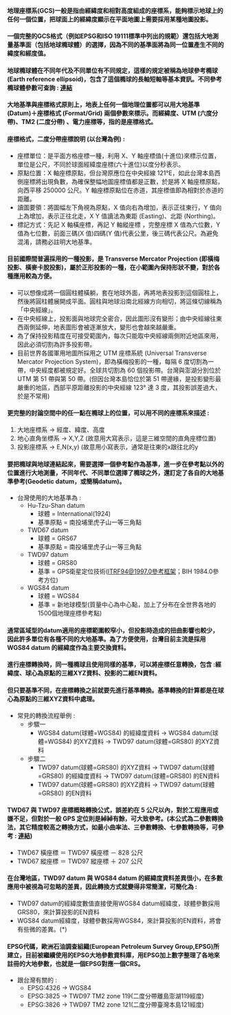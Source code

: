 #### 地理座標系(GCS)一般是指由經緯度和相對高度組成的座標系，能夠標示地球上的任何一個位置，把球面上的經緯度顯示在平面地圖上需要採用某種地圖投影。

#### 一個完整的GCS格式（例如EPSG和ISO 19111標準中列出的規範）還包括大地測量基準面（包括地球橢球體）的選擇，因為不同的基準面將為同一位置產生不同的緯度和經度值。

#### 地球橢球體在不同年代及不同單位有不同規定，這樣的規定被稱為地球參考橢球(Earth reference ellipsoid)，包含了這個橢球的長軸短軸等基本資訊。不同參考橢球體參數可查詢 : [連結](https://en.wikipedia.org/wiki/Earth_ellipsoid)

#### 大地基準與座標格式原則上，地表上任何一個地理位置都可以用大地基準 (Datum)＋座標格式 (Format/Grid) 兩個參數來標示。而經緯度、UTM (六度分帶)、TM2 (二度分帶) 、電力座標等，指的是座標格式。 

#### 座標格式，二度分帶座標說明 (以台灣為例) :
+ 座標單位：是平面方格座標一種，利用 X、Y 軸座標值(十進位)來標示位置，單位是公尺，不同於球面經緯度座標(六十進位)以度分秒表示。
+ 原點位置：X 軸座標原點，但台灣原應位在中央經線 121°E，如此台灣本島西側座標將出現負數，為確保整幅地圖座標值都是正數，於是將 X 軸座標原點，向西平移 250000 公尺。Y 軸座標原點位在赤道，其座標值即為相對於赤道的距離。
+ 讀圖要領：將圖幅左下角視為原點，X 值向右為增加，表示正往東行，Y 值向上為增加，表示正往北走，X Y 值讀法為東距 (Easting)、北距 (Northing)。
+ 標記方式：先記 X 軸橫座標，再記 Y 軸縱座標 ，完整座標 X 值為六位數，Y 值為七位數，前面三碼(X 值)四碼(Y 值)代表公里，後三碼代表公尺。為避免混淆，請務必註明大地基準。 

#### 目前國際間普遍採用的一種投影，是 Transverse Mercator Projection (即橫梅投影、橫麥卡脫投影)，屬於正形投影的一種，在小範圍內保持形狀不變，對於各種應用較為方便。
+ 可以想像成將一個圓柱體橫躺，套在地球外面，再將地表投影到這個圓柱上，然後將圓柱體展開成平面。圓柱與地球沿南北經線方向相切，將這條切線稱為「中央經線」。
+ 在中央經線上，投影面與地球完全密合，因此圖形沒有變形；由中央經線往東西兩側延伸，地表圖形會被逐漸放大，變形也會越來越嚴重。
+ 為了保持投影精度在可接受範圍內，每次只能取中央經線兩側附近地區來用，因此必須切割為許多投影帶。
+ 目前世界各國軍用地圖所採用之 UTM 座標系統 (Universal Transverse Mercator Projection System)，即為橫梅投影的一種，每隔 6 度切割為一帶，中央經度都被規定好。全球共切割為 60 個投影帶。台灣與澎湖分別位於 UTM 第 51 帶與第 50 帶。(但因台灣本島恰位於第 51 帶邊緣，是投影變形最嚴重的地區，西部平原距離投影的中央經線 123° 達 3 度，其投影誤差過大，於是不常用)

#### 更完整的討論空間中的任一點在橢球上的位置，可以用不同的座標系來描述 :
1. 大地座標系 -> 經度、緯度、高度
2. 地心直角坐標系 -> X,Y,Z (故意用大寫表示，這是三維空間的直角座標位置)
3. 投影座標系 -> E,N(x,y) (故意用小寫表示，通常是往東的x跟往北的y

#### 要把橢球與地球連結起來，需要選擇一個參考點作為基準，進一步在參考點以外的位置進行大地測量，不同年代、不同單位選擇了橢球之外，還訂定了各自的大地基準參考(Geodetic datum，或簡稱datum)。
+ 台灣使用的大地基準為 :
  + Hu-Tzu-Shan datum
    + 球體 = International(1924)
    + 基準原點 = 南投埔里虎子山一等三角點
  + TWD67 datum
    + 球體 = GRS67
    + 基準原點 = 南投埔里虎子山一等三角點
  + TWD97 datum
    + 球體 = GRS80
    + 基準 = GPS衛星定位技術(ITRF94@1997.0參考框架；BIH 1984.0參考方位)
  + WGS84 datum
    + 球體 = WGS84
    + 基準 = 新地球模型(質量中心為中心點，加上了分布在全世界各地的1500個地理座標參考點)

#### 通常區域型的datum適用的座標範圍較窄小，但投影時造成的扭曲影響也較少，因此許多單位有各種不同的大地基準。為了方便使用，台灣目前主流是採用WGS84 datum 的經緯度作為主要交換資料。

#### 進行座標轉換時，同一種橢球且使用同樣的基準，可以將座標任意轉換，包含 :經緯度、球心為原點的三維XYZ資料、投影的二維EN資料。

#### 但只要基準不同，在座標轉換之前就要先進行基準轉換。基準轉換的計算都是在球心為原點的三維XYZ資料中處理。
+ 常見的轉換流程舉例 :
  + 步驟一
    + WGS84 datum(球體=WGS84) 的經緯度資料 -> WGS84 datum(球體=WGS84) 的XYZ資料 -> TWD97 datum(球體=GRS80) 的XYZ資料
  + 步驟二
    + TWD97 datum(球體=GRS80) 的XYZ資料 -> TWD97 datum(球體=GRS80) 的經緯度資料 -> TWD97 datum(球體=GRS80) 的EN資料    
    + TWD97 datum(球體=GRS80) 的XYZ資料 -> TWD97 datum(球體=GRS80) 的EN資料

#### TWD67 與 TWD97 座標概略轉換公式，誤差約在 5 公尺以內，對於工程應用或嫌不足，但對於一般 GPS 定位則是綽綽有餘，可大致參考。(本公式為二參數轉換法，其它精度較高之轉換方式，如最小曲率法、三參數轉換、七參數轉換等，可參考 : [連結](https://wiki.osgeo.org/wiki/Taiwan_datums#.E8.BD.89.E6.8F.9B.E5.8F.83.E6.95.B8))
+ TWD67 橫座標 ＝ TWD97 橫座標 － 828 公尺
+ TWD67 縱座標 ＝ TWD97 縱座標 ＋ 207 公尺

#### 在台灣地區，TWD97 datum 與 WGS84 datum 的經緯度資料差異很小，在多數應用中被視為可忽略的差異，因此轉換方式就變得非常簡潔，可簡化為 :
+ TWD97 datum的經緯度數值直接使用WGS84 datum經緯度，球體參數採用GRS80，來計算投影的EN資料
+ WGS84 datum經緯度，球體參數採用WGS84，來計算投影的EN資料，將會有些微的差異。(*)

#### EPSG代碼，歐洲石油調查組織(European Petroleum Survey Group,EPSG)所建立，目前被繼續使用的EPSG大地參數資料庫，用EPSG加上數字整理了各地來註冊的大地參數，也就是一個EPSG對應一個CRS。
+ 跟台灣有關的 :
  + EPSG:4326 -> WGS84
  + EPSG:3825 -> TWD97 TM2 zone 119(二度分帶離島澎湖119經度)
  + EPSG:3826 -> TWD97 TM2 zone 121(二度分帶臺灣本島121經度) 








